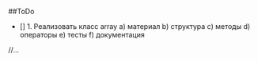 ##ToDo

- [] 1. Реализовать класс array
		a) материал
		b) структура
		c) методы
		d) операторы
		e) тесты
		f) документация

//...